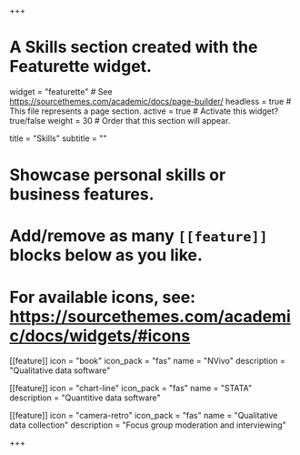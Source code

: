 +++
# A Skills section created with the Featurette widget.
widget = "featurette"  # See https://sourcethemes.com/academic/docs/page-builder/
headless = true  # This file represents a page section.
active = true  # Activate this widget? true/false
weight = 30  # Order that this section will appear.

title = "Skills"
subtitle = ""

# Showcase personal skills or business features.
# 
# Add/remove as many `[[feature]]` blocks below as you like.
# 
# For available icons, see: https://sourcethemes.com/academic/docs/widgets/#icons

[[feature]]
  icon = "book"
  icon_pack = "fas"
  name = "NVivo"
  description = "Qualitative data software"
  
[[feature]]
  icon = "chart-line"
  icon_pack = "fas"
  name = "STATA"
  description = "Quantitive data software"  
  
[[feature]]
  icon = "camera-retro"
  icon_pack = "fas"
  name = "Qualitative data collection"
  description = "Focus group moderation and interviewing"

+++
